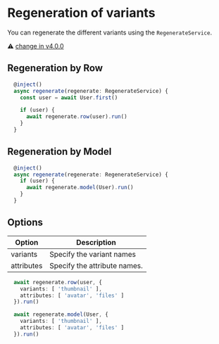 # Regeneration of variants

You can regenerate the different variants using the `RegenerateService`.

⚠️ [change in v4.0.0](/changelog#_4-0-0)

## Regeneration by Row

```ts
  @inject()
  async regenerate(regenerate: RegenerateService) {
    const user = await User.first()

    if (user) {
      await regenerate.row(user).run()
    }
  }
```

## Regeneration by Model

```ts
  @inject()
  async regenerate(regenerate: RegenerateService) {
    if (user) {
      await regenerate.model(User).run()
    }
  }
```

## Options


| Option     | Description                  |
| ---------- | ---------------------------- |
| variants   | Specify the variant names    |
| attributes | Specify the attribute names. |   



```ts
  await regenerate.row(user, {
    variants: [ 'thumbnail' ],
    attributes: [ 'avatar', 'files' ]
  }).run()

  await regenerate.model(User, {
    variants: [ 'thumbnail' ],
    attributes: [ 'avatar', 'files' ]
  }).run()
```


